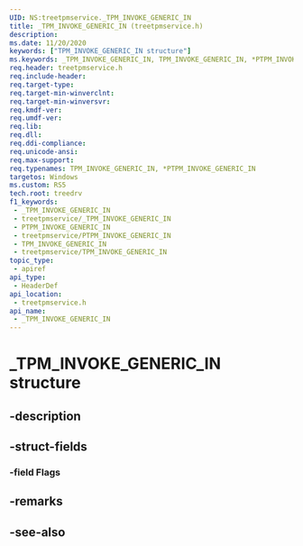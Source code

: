 ```yaml
---
UID: NS:treetpmservice._TPM_INVOKE_GENERIC_IN
title: _TPM_INVOKE_GENERIC_IN (treetpmservice.h)
description: 
ms.date: 11/20/2020
keywords: ["TPM_INVOKE_GENERIC_IN structure"]
ms.keywords: _TPM_INVOKE_GENERIC_IN, TPM_INVOKE_GENERIC_IN, *PTPM_INVOKE_GENERIC_IN,
req.header: treetpmservice.h
req.include-header: 
req.target-type: 
req.target-min-winverclnt: 
req.target-min-winversvr: 
req.kmdf-ver: 
req.umdf-ver: 
req.lib: 
req.dll: 
req.ddi-compliance: 
req.unicode-ansi: 
req.max-support: 
req.typenames: TPM_INVOKE_GENERIC_IN, *PTPM_INVOKE_GENERIC_IN
targetos: Windows
ms.custom: RS5
tech.root: treedrv
f1_keywords:
 - _TPM_INVOKE_GENERIC_IN
 - treetpmservice/_TPM_INVOKE_GENERIC_IN
 - PTPM_INVOKE_GENERIC_IN
 - treetpmservice/PTPM_INVOKE_GENERIC_IN
 - TPM_INVOKE_GENERIC_IN
 - treetpmservice/TPM_INVOKE_GENERIC_IN
topic_type:
 - apiref
api_type:
 - HeaderDef
api_location:
 - treetpmservice.h
api_name:
 - _TPM_INVOKE_GENERIC_IN
---
```


# _TPM_INVOKE_GENERIC_IN structure

## -description

## -struct-fields

### -field Flags

## -remarks

## -see-also
